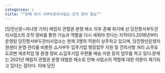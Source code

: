 ```yaml
---
categories: i
title: "“존폐 위기 서부두관리사업소 조직 정비 필요”"
---
```

[당진신문=지나영 기자] 매립지 관할권 분쟁 패소 이후 존폐 위기에 선 당진항서부두관리사업소의 조직 정비를 통한 기능과 역할을 다시 세워야 한다는 지적이다.2016년부터 운영된 당진항서부두관리사업소는 현재 3명의 직원이 상주하고 있으며, 당진항만운영지원센터 운영·관리를 비롯한 △서부두 입주기업 행정업무 지원 및 건의사항 처리 △주요 도로변 제초작업 및 환경 정비 △입주기업 우편물 배송 지원 등의 업무를 하고 있다.문제는 2021년 매립지 관할권 분쟁 대법원 패소로 인해 사업소의 역할에 대한 의문이 제기되고 있다는 점이다. 이에 당진